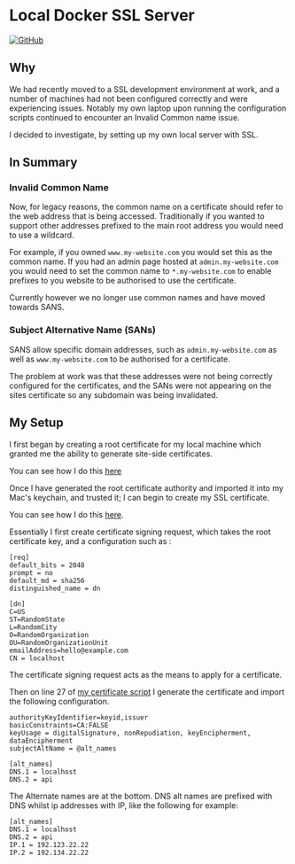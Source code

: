 # Local Docker SSL Server

[![GitHub](https://cdn2.iconfinder.com/data/icons/social-icons-circular-color/512/github-128.png)](https://github.com/tomnlittle/local-ssl-server)

## Why
We had recently moved to a SSL development environment at work, and a number of machines had not been configured correctly and were experiencing issues. Notably my own laptop upon running the configuration scripts continued to encounter an Invalid Common name issue.

I decided to investigate, by setting up my own local server with SSL.

## In Summary

### Invalid Common Name
Now, for legacy reasons, the common name on a certificate should refer to the web address that is being accessed. Traditionally if you wanted to support other addresses prefixed to the main root address you would need to use a wildcard.

For example, if you owned ```www.my-website.com``` you would set this as the common name. If you had an admin page hosted at ```admin.my-website.com``` you would need to set the common name to ```*.my-website.com``` to enable prefixes to you website to be authorised to use the certificate.

Currently however we no longer use common names and have moved towards SANS.

### Subject Alternative Name (SANs)
SANS allow specific domain addresses, such as ```admin.my-website.com``` as well as ```www.my-website.com``` to be authorised for a certificate.

The problem at work was that these addresses were not being correctly configured for the certificates, and the SANs were not appearing on the sites certificate so any subdomain was being invalidated.

## My Setup
I first began by creating a root certificate for my local machine which granted me the ability to generate site-side certificates.

You can see how I do this [here](https://github.com/tomnlittle/local-ssl-server/blob/master/setup-rootCA.sh)

Once I have generated the root certificate authority and imported it into my Mac's keychain, and trusted it; I can begin to create my SSL certificate.

You can see how I do this [here](https://github.com/tomnlittle/local-ssl-server/blob/master/setup-local-domain-certificate.sh).

Essentially I first create certificate signing request, which takes the root certificate key, and a configuration such as :

```
[req]
default_bits = 2048
prompt = no
default_md = sha256
distinguished_name = dn

[dn]
C=US
ST=RandomState
L=RandomCity
O=RandomOrganization
OU=RandomOrganizationUnit
emailAddress=hello@example.com
CN = localhost
```

The certificate signing request acts as the means to apply for a certificate.

Then on line 27 of [my certificate script](https://github.com/tomnlittle/local-ssl-server/blob/master/setup-local-domain-certificate.sh) I generate the certificate and import the following configuration.

```
authorityKeyIdentifier=keyid,issuer
basicConstraints=CA:FALSE
keyUsage = digitalSignature, nonRepudiation, keyEncipherment, dataEncipherment
subjectAltName = @alt_names

[alt_names]
DNS.1 = localhost
DNS.2 = api
```

The Alternate names are at the bottom. DNS alt names are prefixed with DNS whilst ip addresses with IP, like the following for example:

```
[alt_names]
DNS.1 = localhost
DNS.2 = api
IP.1 = 192.123.22.22
IP.2 = 192.134.22.22
```

